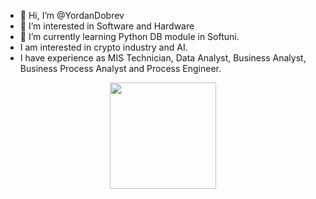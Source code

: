 - 👋 Hi, I’m @YordanDobrev
- 👀 I’m interested in Software and Hardware
- 🌱 I’m currently learning Python DB module in Softuni.
- I am interested in crypto industry and AI.
- I have experience as MIS Technician, Data Analyst, Business Analyst, Business Process Analyst and Process Engineer.
<p align="center">
<img
src='https://github.com/YordanDobrev/GIF/assets/145679398/0bff60cb-0638-4df5-8c15-897e3806d7bb'
width="170" height="170"/>
</p>
